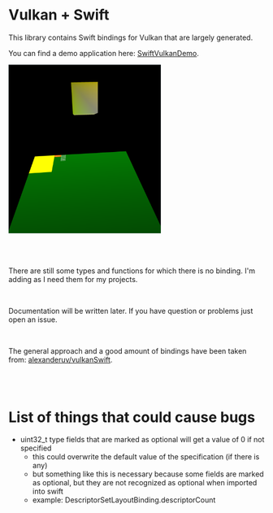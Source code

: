 # Vulkan + Swift

This library contains Swift bindings for Vulkan that are largely generated.

You can find a demo application here: [SwiftVulkanDemo](https://github.com/UnGast/SwiftVulkanDemo).

<img alt="screenshot" src="https://github.com/UnGast/SwiftVulkanDemo/raw/master/Docs/Assets/screenshot.png?raw=true" width="300"/>

<br><br>

There are still some types and functions for which there is no binding. I'm adding as I need them for my projects.

<br>

Documentation will be written later. If you have question or problems just open an issue.

<br>

The general approach and a good amount of bindings have been taken from: [alexanderuv/vulkanSwift](https://github.com/alexanderuv/vulkanSwift).

<br>
<br>

# List of things that could cause bugs

- uint32_t type fields that are marked as optional will get a value of 0 if not specified
  - this could overwrite the default value of the specification (if there is any)
  - but something like this is necessary because some fields are marked as optional, but they are not recognized as optional when imported into swift
  - example: DescriptorSetLayoutBinding.descriptorCount